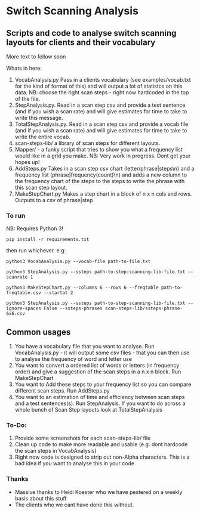 # Switch Scanning Analysis
## Scripts and code to analyse switch scanning layouts for clients and their vocabulary

More text to follow soon

Whats in here:

1. VocabAnalysis.py Pass in a clients vocabulary (see examples/vocab.txt for the kind of format of this) and will output a lot of statistcs on this data. NB: choose the right scan steps - right now hardcoded in the top of the file. 
2. StepAnalysis.py. Read in a scan step csv and provide a test sentence (and if you wish a scan rate) and will give estimates for time to take to write this message.
3. TotalStepAnalysis.py. Read in a scan step csv and provide a vocab file (and if you wish a scan rate) and will give estimates for time to take to write the entire vocab.
4. scan-steps-lib/ a library of scan steps for different layouts. 
5. Mapper/ - a funky script that tries to show you what a frequency list would like in a grid you make. NB: Very work in progress. Dont get your hopes up! 
6. AddSteps.py Takes in a scan step csv chart (letter/phrase|steps\n) and a frequency list (phrase|frequency(count)\n) and adds a new column to the frequency chart of the steps to the steps to write the phrase with this scan step layout.
7. MakeStepChart.py Makes a step chart in a block of n x n cols and rows. Outputs to a csv of phrase|step

### To run

NB: Requires Python 3!

`pip install -r requirements.txt`

then run whichever. e.g:

`python3 VocabAnalysis.py --vocab-file path-to-file.txt`

`python3 StepAnalysis.py --ssteps path-to-step-scanning-lib-file.txt --scanrate 1`

`python3 MakeStepChart.py --columns 6 --rows 6 --freqtable path-to-freqtable.csv --startat 2`

`python3 StepAnalysis.py --ssteps path-to-step-scanning-lib-file.txt --ignore-spaces False --ssteps-phrases scan-steps-lib/ssteps-phrase-6x6.csv `


## Common usages

1. You have a vocabulary file that you want to analyse. Run VocabAnalysis.py - it will output some csv files - that you can then use to analyse the frequency of word and letter use
2. You want to convert a ordered list of words or letters (in frequency order) and give a suggestion of the scan steps in a n x n block. Run MakeStepChart 
3. You want to Add these steps to your frequency list so you can compare different scan steps. Run AddSteps.py
4. You want to an estimation of time and efficiency between scan steps and a test sentences(s). Run StepAnalysis. If you want to do across a whole bunch of Scan Step layouts look at TotalStepAnalysis


### To-Do:

1. Provide some screenshots for each scan-steps-lib/ file
2. Clean up code to make more readable and usable (e.g. dont hardcode the scan steps in VocabAnalysis)
3. Right now code is designed to strip out non-Alpha characters. This is a bad idea if you want to analyse this in your code


### Thanks

- Massive thanks to Heidi Koester who we have pestered on a weekly basis about this stuff 
- The clients who we cant have done this without. 


